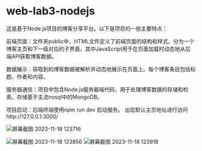 # web-lab3-nodejs

这是基于Node.js项目的博客分享平台。以下是项目的一些主要特点：

前端页面：文件夹public中，HTML文件定义了前端页面的结构和样式。分为一个博客主页和下一级对应的子界面。其中JavaScript用于在页面加载时动态地从后端API获取博客数据。

数据展示：获取到的博客数据被解析并动态地展示在页面上。每个博客条目包括标题、作者和内容。

服务器通信：项目中包含Node.js服务器端代码，用于处理博客数据的存储和检索。存储基于主流nosql中的MongoDB。



项目启动：后端终端使用npm run dev 启动服务。
出现默认主页地址进行访问http://127.0.0.1:3000/





![屏幕截图 2023-11-18 123716](https://github.com/illusionscitech/web-lab3-nodejs/assets/60685266/edaf4c1d-9d7c-456f-95d1-3329f4a5ae5c)

![屏幕截图 2023-11-18 123856](https://github.com/illusionscitech/web-lab3-nodejs/assets/60685266/1091fe8b-30ba-4303-b9c7-4edf6e3ff85e)
![屏幕截图 2023-11-18 123918](https://github.com/illusionscitech/web-lab3-nodejs/assets/60685266/5267cd00-9f6f-4a0f-a77d-a3d4218696eb)
